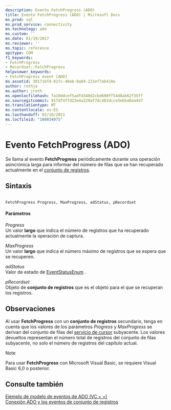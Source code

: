```yaml
---
description: Evento FetchProgress (ADO)
title: Evento FetchProgress (ADO) | Microsoft Docs
ms.prod: sql
ms.prod_service: connectivity
ms.technology: ado
ms.custom: ''
ms.date: 01/19/2017
ms.reviewer: ''
ms.topic: reference
apitype: COM
f1_keywords:
- FetchProgress
- Recordset::FetchProgress
helpviewer_keywords:
- FetchProgress event [ADO]
ms.assetid: 301716fd-81fc-40eb-8a04-221ef7ab410e
author: rothja
ms.author: jroth
ms.openlocfilehash: fa10ddcef5adfd340d2cbd690ff54d8ab62f35ff
ms.sourcegitcommit: 917df4ffd22e4a229af7dc481dcce3ebba0aa4d7
ms.translationtype: MT
ms.contentlocale: es-ES
ms.lasthandoff: 02/10/2021
ms.locfileid: "100034075"
---
```

# <a name="fetchprogress-event-ado"></a>Evento FetchProgress (ADO)
Se llama al evento **FetchProgress** periódicamente durante una operación asincrónica larga para informar del número de filas que se han recuperado actualmente en el [conjunto de registros](../../../ado/reference/ado-api/recordset-object-ado.md).  
  
## <a name="syntax"></a>Sintaxis  
  
```  
  
FetchProgress Progress, MaxProgress, adStatus, pRecordset  
```  
  
#### <a name="parameters"></a>Parámetros  
 *Progress*  
 Un valor **largo** que indica el número de registros que ha recuperado actualmente la operación de captura.  
  
 *MaxProgress*  
 Un valor **largo** que indica el número máximo de registros que se espera que se recuperen.  
  
 *adStatus*  
 Valor de estado de [EventStatusEnum](../../../ado/reference/ado-api/eventstatusenum.md) .  
  
 *pRecordset*  
 Objeto de **conjunto de registros** que es el objeto para el que se recuperan los registros.  
  
## <a name="remarks"></a>Observaciones  
 Al usar **FetchProgress** con un **conjunto de registros** secundario, tenga en cuenta que los valores de los parámetros *Progress* y *MaxProgress* se derivan del conjunto de filas del [servicio de cursor](../../../ado/guide/appendixes/microsoft-cursor-service-for-ole-db-ado-service-component.md) subyacente. Los valores devueltos representan el número total de registros del conjunto de filas subyacente, no solo el número de registros del capítulo actual.  
  
> [!NOTE]
>  Para usar **FetchProgress** con Microsoft Visual Basic, se requiere Visual Basic 6,0 o posterior.  
  
## <a name="see-also"></a>Consulte también  
 [Ejemplo de modelo de eventos de ADO (VC + +)](../../../ado/reference/ado-api/ado-events-model-example-vc.md)   
 [Conexión ADO y los eventos de conjunto de registros](../../../ado/guide/data/ado-event-handler-summary.md)
